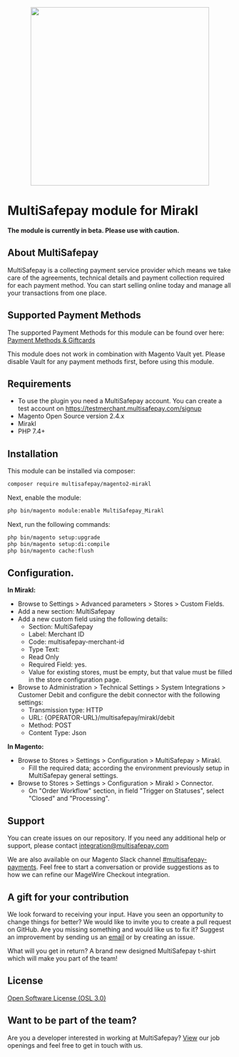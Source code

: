 <p align="center">
  <img src="https://camo.githubusercontent.com/517483ae0eaba9884f397e9af1c4adc7bbc231575ac66cc54292e00400edcd10/68747470733a2f2f7777772e6d756c7469736166657061792e636f6d2f66696c6561646d696e2f74656d706c6174652f696d672f6d756c7469736166657061792d6c6f676f2d69636f6e2e737667" width="400px" position="center">
</p>

# MultiSafepay module for Mirakl
**The module is currently in beta. Please use with caution.**

## About MultiSafepay ##
MultiSafepay is a collecting payment service provider which means we take care of the agreements, technical details and payment collection required for each payment method. You can start selling online today and manage all your transactions from one place.

## Supported Payment Methods ##
The supported Payment Methods for this module can be found over here: [Payment Methods & Giftcards](https://docs.multisafepay.com/plugins/magento2/faq/#available-payment-methods-in-magento-2)

This module does not work in combination with Magento Vault yet. Please disable Vault for any payment methods first, before using this module.

## Requirements
- To use the plugin you need a MultiSafepay account. You can create a test account on https://testmerchant.multisafepay.com/signup
- Magento Open Source version 2.4.x
- Mirakl
- PHP 7.4+

## Installation
This module can be installed via composer:

```bash
composer require multisafepay/magento2-mirakl
```

Next, enable the module:
```bash
php bin/magento module:enable MultiSafepay_Mirakl
```

Next, run the following commands:
```bash
php bin/magento setup:upgrade
php bin/magento setup:di:compile
php bin/magento cache:flush
```

## Configuration.

**In Mirakl:** 
- Browse to Settings > Advanced parameters > Stores > Custom Fields.
- Add a new section: MultiSafepay
- Add a new custom field using the following details: 
  - Section: MultiSafepay
  - Label: Merchant ID
  - Code: multisafepay-merchant-id
  - Type Text: 
  - Read Only
  - Required Field: yes. 
  - Value for existing stores, must be empty, but that value must be filled in the store configuration page.
- Browse to Administration > Technical Settings > System Integrations > Customer Debit and configure the debit connector with the following settings:
  - Transmission type: HTTP
  - URL: {OPERATOR-URL}/multisafepay/mirakl/debit
  - Method: POST
  - Content Type: Json

**In Magento:**
- Browse to Stores > Settings > Configuration > MultiSafepay > Mirakl.
  - Fill the required data; according the environment previously setup in MultiSafepay general settings.
- Browse to Stores > Settings > Configuration > Mirakl > Connector.
  - On "Order Workflow" section, in field "Trigger on Statuses", select "Closed" and "Processing".

## Support
You can create issues on our repository. If you need any additional help or support, please contact <a href="mailto:integration@multisafepay.com">integration@multisafepay.com</a>

We are also available on our Magento Slack channel [#multisafepay-payments](https://magentocommeng.slack.com/messages/multisafepay-payments/).
Feel free to start a conversation or provide suggestions as to how we can refine our MageWire Checkout integration.

## A gift for your contribution
We look forward to receiving your input. Have you seen an opportunity to change things for better? We would like to invite you to create a pull request on GitHub.
Are you missing something and would like us to fix it? Suggest an improvement by sending us an [email](mailto:integration@multisafepay.com) or by creating an issue.

What will you get in return? A brand new designed MultiSafepay t-shirt which will make you part of the team!

## License
[Open Software License (OSL 3.0)](https://github.com/MultiSafepay/Magento2Msp/blob/master/LICENSE.md)

## Want to be part of the team?
Are you a developer interested in working at MultiSafepay? [View](https://www.multisafepay.com/careers/#jobopenings) our job openings and feel free to get in touch with us.
